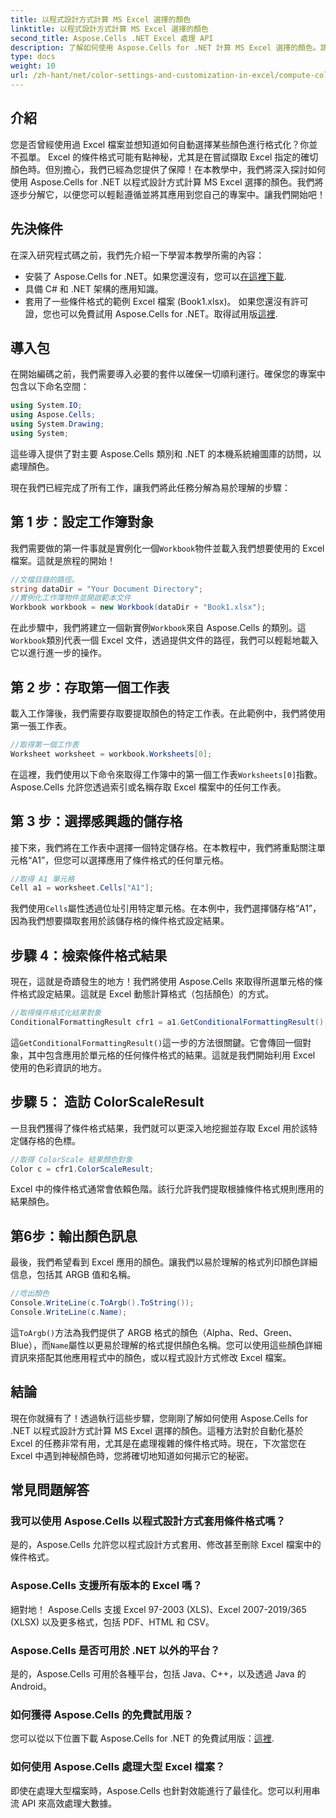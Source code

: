```yaml
---
title: 以程式設計方式計算 MS Excel 選擇的顏色
linktitle: 以程式設計方式計算 MS Excel 選擇的顏色
second_title: Aspose.Cells .NET Excel 處理 API
description: 了解如何使用 Aspose.Cells for .NET 計算 MS Excel 選擇的顏色。請按照此逐步指南以程式設計方式存取 Excel 的條件格式顏色。
type: docs
weight: 10
url: /zh-hant/net/color-settings-and-customization-in-excel/compute-color-chosen-by-ms-excel/
---
```

## 介紹
您是否曾經使用過 Excel 檔案並想知道如何自動選擇某些顏色進行格式化？你並不孤單。 Excel 的條件格式可能有點神秘，尤其是在嘗試擷取 Excel 指定的確切顏色時。但別擔心，我們已經為您提供了保障！在本教學中，我們將深入探討如何使用 Aspose.Cells for .NET 以程式設計方式計算 MS Excel 選擇的顏色。我們將逐步分解它，以便您可以輕鬆遵循並將其應用到您自己的專案中。讓我們開始吧！
## 先決條件
在深入研究程式碼之前，我們先介紹一下學習本教學所需的內容：
- 安裝了 Aspose.Cells for .NET。如果您還沒有，您可以[在這裡下載](https://releases.aspose.com/cells/net/).
- 具備 C# 和 .NET 架構的應用知識。
- 套用了一些條件格式的範例 Excel 檔案 (Book1.xlsx)。
如果您還沒有許可證，您也可以免費試用 Aspose.Cells for .NET。取得試用版[這裡](https://releases.aspose.com/).
## 導入包
在開始編碼之前，我們需要導入必要的套件以確保一切順利運行。確保您的專案中包含以下命名空間：
```csharp
using System.IO;
using Aspose.Cells;
using System.Drawing;
using System;
```
這些導入提供了對主要 Aspose.Cells 類別和 .NET 的本機系統繪圖庫的訪問，以處理顏色。

現在我們已經完成了所有工作，讓我們將此任務分解為易於理解的步驟：
## 第 1 步：設定工作簿對象
我們需要做的第一件事就是實例化一個`Workbook`物件並載入我們想要使用的 Excel 檔案。這就是旅程的開始！
```csharp
//文檔目錄的路徑。
string dataDir = "Your Document Directory";
//實例化工作簿物件並開啟範本文件
Workbook workbook = new Workbook(dataDir + "Book1.xlsx");
```
在此步驟中，我們將建立一個新實例`Workbook`來自 Aspose.Cells 的類別。這`Workbook`類別代表一個 Excel 文件，透過提供文件的路徑，我們可以輕鬆地載入它以進行進一步的操作。
## 第 2 步：存取第一個工作表
載入工作簿後，我們需要存取要提取顏色的特定工作表。在此範例中，我們將使用第一張工作表。
```csharp
//取得第一個工作表
Worksheet worksheet = workbook.Worksheets[0];
```
在這裡，我們使用以下命令來取得工作簿中的第一個工作表`Worksheets[0]`指數。 Aspose.Cells 允許您透過索引或名稱存取 Excel 檔案中的任何工作表。
## 第 3 步：選擇感興趣的儲存格
接下來，我們將在工作表中選擇一個特定儲存格。在本教程中，我們將重點關注單元格“A1”，但您可以選擇應用了條件格式的任何單元格。
```csharp
//取得 A1 單元格
Cell a1 = worksheet.Cells["A1"];
```
我們使用`Cells`屬性透過位址引用特定單元格。在本例中，我們選擇儲存格“A1”，因為我們想要擷取套用於該儲存格的條件格式設定結果。
## 步驟 4：檢索條件格式結果
現在，這就是奇蹟發生的地方！我們將使用 Aspose.Cells 來取得所選單元格的條件格式設定結果。這就是 Excel 動態計算格式（包括顏色）的方式。
```csharp
//取得條件格式化結果對象
ConditionalFormattingResult cfr1 = a1.GetConditionalFormattingResult();
```
這`GetConditionalFormattingResult()`這一步的方法很關鍵。它會傳回一個對象，其中包含應用於單元格的任何條件格式的結果。這就是我們開始利用 Excel 使用的色彩資訊的地方。
## 步驟 5： 造訪 ColorScaleResult
一旦我們獲得了條件格式結果，我們就可以更深入地挖掘並存取 Excel 用於該特定儲存格的色標。
```csharp
//取得 ColorScale 結果顏色對象
Color c = cfr1.ColorScaleResult;
```
Excel 中的條件格式通常會依賴色階。該行允許我們提取根據條件格式規則應用的結果顏色。
## 第6步：輸出顏色訊息
最後，我們希望看到 Excel 應用的顏色。讓我們以易於理解的格式列印顏色詳細信息，包括其 ARGB 值和名稱。
```csharp
//唸出顏色
Console.WriteLine(c.ToArgb().ToString());
Console.WriteLine(c.Name);
```
這`ToArgb()`方法為我們提供了 ARGB 格式的顏色（Alpha、Red、Green、Blue），而`Name`屬性以更易於理解的格式提供顏色名稱。您可以使用這些顏色詳細資訊來搭配其他應用程式中的顏色，或以程式設計方式修改 Excel 檔案。

## 結論
現在你就擁有了！透過執行這些步驟，您剛剛了解如何使用 Aspose.Cells for .NET 以程式設計方式計算 MS Excel 選擇的顏色。這種方法對於自動化基於 Excel 的任務非常有用，尤其是在處理複雜的條件格式時。現在，下次當您在 Excel 中遇到神秘顏色時，您將確切地知道如何揭示它的秘密。
## 常見問題解答
### 我可以使用 Aspose.Cells 以程式設計方式套用條件格式嗎？
是的，Aspose.Cells 允許您以程式設計方式套用、修改甚至刪除 Excel 檔案中的條件格式。
### Aspose.Cells 支援所有版本的 Excel 嗎？
絕對地！ Aspose.Cells 支援 Excel 97-2003 (XLS)、Excel 2007-2019/365 (XLSX) 以及更多格式，包括 PDF、HTML 和 CSV。
### Aspose.Cells 是否可用於 .NET 以外的平台？
是的，Aspose.Cells 可用於各種平台，包括 Java、C++，以及透過 Java 的 Android。
### 如何獲得 Aspose.Cells 的免費試用版？
您可以從以下位置下載 Aspose.Cells for .NET 的免費試用版：[這裡](https://releases.aspose.com/).
### 如何使用 Aspose.Cells 處理大型 Excel 檔案？
即使在處理大型檔案時，Aspose.Cells 也針對效能進行了最佳化。您可以利用串流 API 來高效處理大數據。